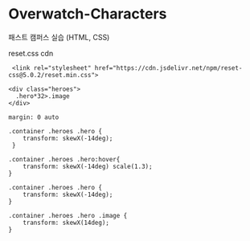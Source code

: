 # Overwatch-Characters
패스트 캠퍼스 실습 (HTML, CSS)

reset.css cdn
```
 <link rel="stylesheet" href="https://cdn.jsdelivr.net/npm/reset-css@5.0.2/reset.min.css">
```

```
<div class="heroes">
  .hero*32>.image
</div>
```

```
margin: 0 auto
```

```
.container .heroes .hero {
    transform: skewX(-14deg);
 }

.container .heroes .hero:hover{
    transform: skewX(-14deg) scale(1.3);
}
```

```
.container .heroes .hero {
    transform: skewX(-14deg);
}

.container .heroes .hero .image {
    transform: skewX(14deg);
}
```
